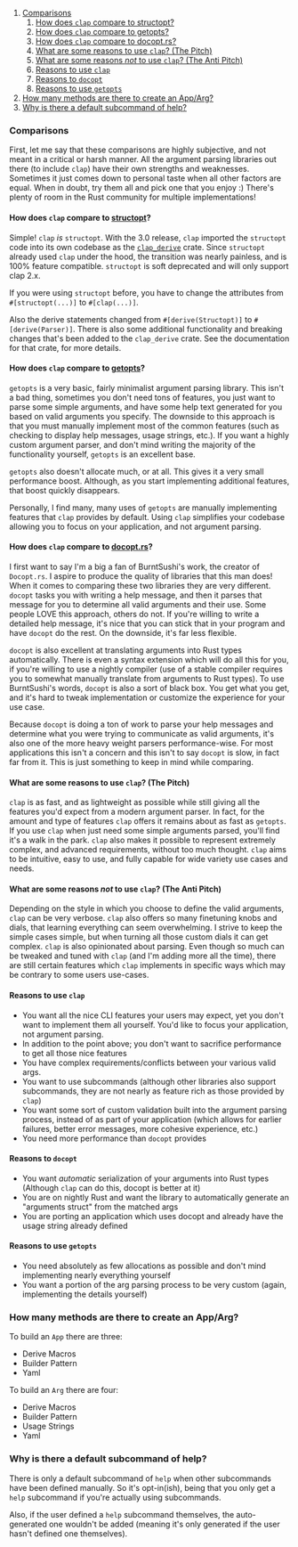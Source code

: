 1. [Comparisons](#comparisons)
   1. [How does `clap` compare to structopt?](#how-does-clap-compare-to-structopt)
   2. [How does `clap` compare to getopts?](#how-does-clap-compare-to-getopts)
   3. [How does `clap` compare to docopt.rs?](#how-does-clap-compare-to-docoptrs)
   4. [What are some reasons to use `clap`? (The Pitch)](#what-are-some-reasons-to-use-clap-the-pitch)
   5. [What are some reasons *not* to use `clap`? (The Anti Pitch)](#what-are-some-reasons-not-to-use-clap-the-anti-pitch)
   6. [Reasons to use `clap`](#reasons-to-use-clap)
   7. [Reasons to `docopt`](#reasons-to-docopt)
   8. [Reasons to use `getopts`](#reasons-to-use-getopts)
2. [How many methods are there to create an App/Arg?](#how-many-methods-are-there-to-create-an-apparg)
3. [Why is there a default subcommand of help?](#why-is-there-a-default-subcommand-of-help)

### Comparisons

First, let me say that these comparisons are highly subjective, and not meant in a critical or harsh manner. All the argument parsing libraries out there (to include `clap`) have their own strengths and weaknesses. Sometimes it just comes down to personal taste when all other factors are equal. When in doubt, try them all and pick one that you enjoy :) There's plenty of room in the Rust community for multiple implementations!

#### How does `clap` compare to [structopt](https://github.com/TeXitoi/structopt)?

Simple! `clap` *is* `structopt`. With the 3.0 release, `clap` imported the `structopt` code into its own codebase as the [`clap_derive`](https://github.com/clap-rs/clap/tree/master/clap_derive) crate. Since `structopt` already used `clap` under the hood, the transition was nearly painless, and is 100% feature compatible. `structopt` is soft deprecated and will only support clap 2.x.

If you were using `structopt` before, you have to change the attributes from `#[structopt(...)]` to `#[clap(...)]`.

Also the derive statements changed from `#[derive(Structopt)]` to `#[derive(Parser)]`. There is also some additional functionality and breaking changes that's been added to the `clap_derive` crate. See the documentation for that crate, for more details.

#### How does `clap` compare to [getopts](https://github.com/rust-lang-nursery/getopts)?

`getopts` is a very basic, fairly minimalist argument parsing library. This isn't a bad thing, sometimes you don't need tons of features, you just want to parse some simple arguments, and have some help text generated for you based on valid arguments you specify. The downside to this approach is that you must manually implement most of the common features (such as checking to display help messages, usage strings, etc.). If you want a highly custom argument parser, and don't mind writing the majority of the functionality yourself, `getopts` is an excellent base.

`getopts` also doesn't allocate much, or at all. This gives it a very small performance boost. Although, as you start implementing additional features, that boost quickly disappears.

Personally, I find many, many uses of `getopts` are manually implementing features that `clap` provides by default. Using `clap` simplifies your codebase allowing you to focus on your application, and not argument parsing.

#### How does `clap` compare to [docopt.rs](https://github.com/docopt/docopt.rs)?

I first want to say I'm a big a fan of BurntSushi's work, the creator of `Docopt.rs`. I aspire to produce the quality of libraries that this man does! When it comes to comparing these two libraries they are very different. `docopt` tasks you with writing a help message, and then it parses that message for you to determine all valid arguments and their use. Some people LOVE this approach, others do not. If you're willing to write a detailed help message, it's nice that you can stick that in your program and have `docopt` do the rest. On the downside, it's far less flexible.

`docopt` is also excellent at translating arguments into Rust types automatically. There is even a syntax extension which will do all this for you, if you're willing to use a nightly compiler (use of a stable compiler requires you to somewhat manually translate from arguments to Rust types). To use BurntSushi's words, `docopt` is also a sort of black box. You get what you get, and it's hard to tweak implementation or customize the experience for your use case.

Because `docopt` is doing a ton of work to parse your help messages and determine what you were trying to communicate as valid arguments, it's also one of the more heavy weight parsers performance-wise. For most applications this isn't a concern and this isn't to say `docopt` is slow, in fact far from it. This is just something to keep in mind while comparing.

#### What are some reasons to use `clap`? (The Pitch)

`clap` is as fast, and as lightweight as possible while still giving all the features you'd expect from a modern argument parser. In fact, for the amount and type of features `clap` offers it remains about as fast as `getopts`. If you use `clap` when just need some simple arguments parsed, you'll find it's a walk in the park. `clap` also makes it possible to represent extremely complex, and advanced requirements, without too much thought. `clap` aims to be intuitive, easy to use, and fully capable for wide variety use cases and needs.

#### What are some reasons *not* to use `clap`? (The Anti Pitch)

Depending on the style in which you choose to define the valid arguments, `clap` can be very verbose. `clap` also offers so many finetuning knobs and dials, that learning everything can seem overwhelming. I strive to keep the simple cases simple, but when turning all those custom dials it can get complex. `clap` is also opinionated about parsing. Even though so much can be tweaked and tuned with `clap` (and I'm adding more all the time), there are still certain features which `clap` implements in specific ways which may be contrary to some users use-cases.

#### Reasons to use `clap`

 * You want all the nice CLI features your users may expect, yet you don't want to implement them all yourself. You'd like to focus your application, not argument parsing.
 * In addition to the point above; you don't want to sacrifice performance to get all those nice features
 * You have complex requirements/conflicts between your various valid args.
 * You want to use subcommands (although other libraries also support subcommands, they are not nearly as feature rich as those provided by `clap`)
 * You want some sort of custom validation built into the argument parsing process, instead of as part of your application (which allows for earlier failures, better error messages, more cohesive experience, etc.)
 * You need more performance than `docopt` provides

#### Reasons to `docopt`

 * You want *automatic* serialization of your arguments into Rust types (Although `clap` can do this, docopt is better at it)
 * You are on nightly Rust and want the library to automatically generate an "arguments struct" from the matched args
 * You are porting an application which uses docopt and already have the usage string already defined

#### Reasons to use `getopts`

 * You need absolutely as few allocations as possible and don't mind implementing nearly everything yourself
 * You want a portion of the arg parsing process to be very custom (again, implementing the details yourself)


### How many methods are there to create an App/Arg?

To build an `App` there are three:

* Derive Macros
* Builder Pattern
* Yaml

To build an `Arg` there are four:

* Derive Macros
* Builder Pattern
* Usage Strings
* Yaml

### Why is there a default subcommand of help?

There is only a default subcommand of `help` when other subcommands have been defined manually. So it's opt-in(ish), being that you only get a `help` subcommand if you're actually using subcommands.

Also, if the user defined a `help` subcommand themselves, the auto-generated one wouldn't be added (meaning it's only generated if the user hasn't defined one themselves).

